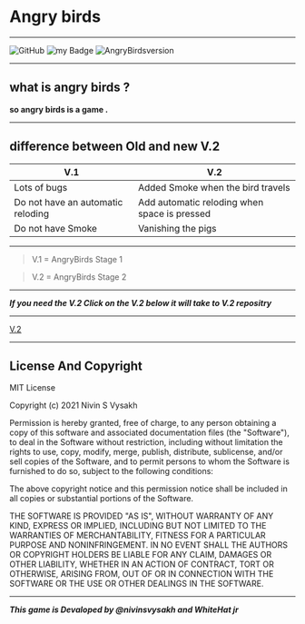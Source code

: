 #  Angry birds 

---

![GitHub](https://img.shields.io/github/license/nivinsvysakh/Angry-birds-1?color=Light%20green&style=for-the-badge)
![my Badge](https://img.shields.io/badge/Maked%20By%20%3A-Nivin%20s%20Vysakh-important)
![AngryBirdsversion](https://img.shields.io/badge/AngryBirds-V.1-blueviolet)

---


## what is angry birds ?

**so angry birds is a game .**

---

## difference between Old and new V.2

V.1|V.2
------------ | -------------
Lots of bugs  | Added Smoke when the bird travels
Do not have an automatic reloding| Add automatic reloding when space is pressed
Do not have Smoke | Vanishing the pigs

---


> V.1 = AngryBirds Stage 1

> V.2 = AngryBirds Stage 2

---

***If you need the V.2 Click on the V.2 below it will take to V.2 repositry***

---
[V.2](https://github.com/nivinsvysakh/angry-Birds-20)

---


## License And Copyright
  
MIT License

Copyright (c) 2021 Nivin S Vysakh

Permission is hereby granted, free of charge, to any person obtaining a copy
of this software and associated documentation files (the "Software"), to deal
in the Software without restriction, including without limitation the rights
to use, copy, modify, merge, publish, distribute, sublicense, and/or sell
copies of the Software, and to permit persons to whom the Software is
furnished to do so, subject to the following conditions:

The above copyright notice and this permission notice shall be included in all
copies or substantial portions of the Software.

THE SOFTWARE IS PROVIDED "AS IS", WITHOUT WARRANTY OF ANY KIND, EXPRESS OR
IMPLIED, INCLUDING BUT NOT LIMITED TO THE WARRANTIES OF MERCHANTABILITY,
FITNESS FOR A PARTICULAR PURPOSE AND NONINFRINGEMENT. IN NO EVENT SHALL THE
AUTHORS OR COPYRIGHT HOLDERS BE LIABLE FOR ANY CLAIM, DAMAGES OR OTHER
LIABILITY, WHETHER IN AN ACTION OF CONTRACT, TORT OR OTHERWISE, ARISING FROM,
OUT OF OR IN CONNECTION WITH THE SOFTWARE OR THE USE OR OTHER DEALINGS IN THE
SOFTWARE.

---
***This game is Devaloped by @nivinsvysakh and WhiteHat jr***


